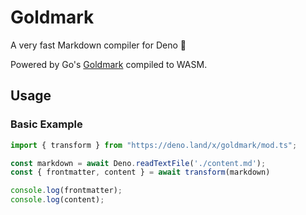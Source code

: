# Goldmark

A very fast Markdown compiler for Deno 🦕

Powered by Go's [Goldmark](https://github.com/yuin/goldmark) compiled to WASM.

## Usage

### Basic Example

```ts
import { transform } from "https://deno.land/x/goldmark/mod.ts";

const markdown = await Deno.readTextFile('./content.md');
const { frontmatter, content } = await transform(markdown)

console.log(frontmatter);
console.log(content);
```
